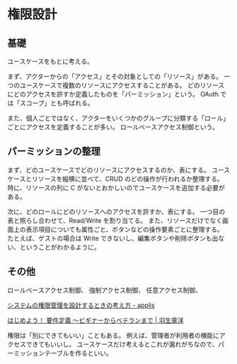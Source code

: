 # 権限設計

## 基礎

ユースケースをもとに考える。

まず、アクターからの「アクセス」とその対象としての「リソース」がある。
一つのユースケースで複数のリソースにアクセスすることがある。
どのリソースにどのアクセスを許すか定義したものを「パーミッション」という。
OAuth では「スコープ」とも呼ばれる。

また、個人ごとではなく、アクターをいくつかのグループに分類する「ロール」ごとにアクセスを定義することが多い。
ロールベースアクセス制御という。

## パーミッションの整理

まず、どのユースケースでどのリソースにアクセスするのか、表にする。
ユースケースとリソースを縦横に並べて、CRUD のどの操作が行われるか整理する。
特に、リソースの列に C がないとおかしいのでユースケースを追加する必要がある。

次に、どのロールにどのリソースへのアクセスを許すか、表にする。
一つ目の表と照らし合わせて、Read/Write を割り当てる。
また、リソースだけでなく画面上の表示項目についても属性ごと、ボタンなどの操作要素ごとに整理する。
たとえば、ゲストの場合は Write できないし、編集ボタンや削除ボタンも出ない、ということがわかるように。

## その他

ロールベースアクセス制御、
強制アクセス制御、
任意アクセス制御、

[システムの権限管理を設計するときの考え方 - applis](https://applis.io/posts/how-to-manage-authorization)

[はじめよう！ 要件定義 ～ビギナーからベテランまで | 羽生章洋](https://www.amazon.co.jp/dp/B00WHUP7UE)

権限は「別にできてもいい」こともある。
例えば、管理者が利用者の機能にアクセスできてもいいし。
ユースケースだけ考えるとこれが漏れがちなので、パーミッションテーブルを作るといい。
